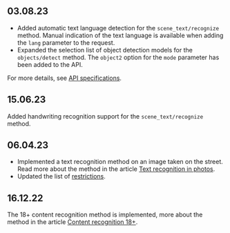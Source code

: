 ## 03.08.23

- Added automatic text language detection for the `scene_text/recognize` method. Manual indication of the text language is available when adding the `lang` parameter to the request.
- Expanded the selection list of object detection models for the `objects/detect` method. The `object2` option for the `mode` parameter has been added to the API.

For more details, see [API specifications](/ru/tools-for-using-services/api/vision-api "change-lang").

## 15.06.23

Added handwriting recognition support for the `scene_text/recognize` method.

## 06.04.23

- Implemented a text recognition method on an image taken on the street. Read more about the method in the article [Text recognition in photos](../instructions/scene-text-recognition).
- Updated the list of [restrictions](../concepts/vision-limits).

## 16.12.22

The 18+ content recognition method is implemented, more about the method in the article [Content recognition 18+](../instructions/nsfw-recognition).
